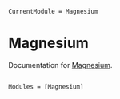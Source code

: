 ```@meta
CurrentModule = Magnesium
```

# Magnesium

Documentation for [Magnesium](https://github.com/baedan/Magnesium.jl).

```@index
```

```@autodocs
Modules = [Magnesium]
```
